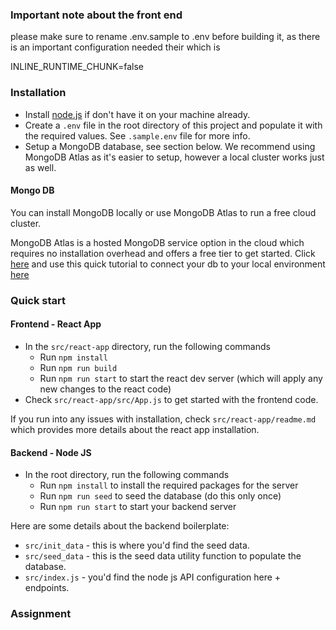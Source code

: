 ### Important note about the front end
please make sure to rename .env.sample to .env before building it, as there is an important configuration needed their which is

INLINE_RUNTIME_CHUNK=false


### Installation
- Install [node.js](https://nodejs.org) if don't have it on your machine already. 
- Create a `.env` file in the root directory of this project and populate it with the required values. See `.sample.env` file for more info.
- Setup a MongoDB database, see section below. We recommend using MongoDB Atlas as it's easier to setup, however a local cluster works just as well.


#### Mongo DB
You can install MongoDB locally or use MongoDB Atlas to run a free cloud cluster.

MongoDB Atlas is a hosted MongoDB service option in the cloud which requires no installation overhead and offers a free tier to get started. Click [here](https://www.mongodb.com/try) and use this quick tutorial to connect your db to your local environment [here](https://docs.atlas.mongodb.com/getting-started/)


### Quick start
#### Frontend - React App
- In the `src/react-app` directory, run the following commands
  - Run `npm install`
  - Run `npm run build`
  - Run `npm run start` to start the react dev server (which will apply any new changes to the react code)
- Check `src/react-app/src/App.js` to get started with the frontend code. 

If you run into any issues with installation, check `src/react-app/readme.md` which provides more details about the react app installation.

#### Backend - Node JS
- In the root directory, run the following commands
  - Run `npm install` to install the required packages for the server
  - Run `npm run seed` to seed the database (do this only once)
  - Run `npm run start` to start your backend server
  
Here are some details about the backend boilerplate:
- `src/init_data` - this is where you'd find the seed data.
- `src/seed_data` - this is the seed data utility function to populate the database.
- `src/index.js` - you'd find the node js API configuration here + endpoints.


### Assignment
